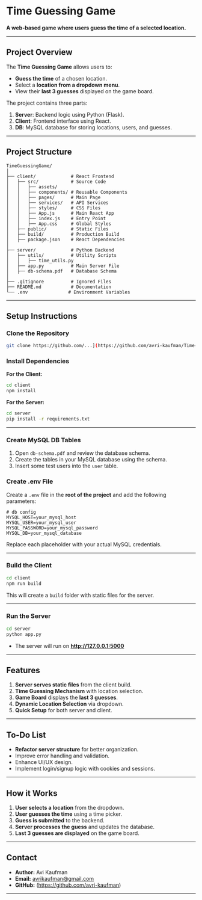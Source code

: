 # **Time Guessing Game**

**A web-based game where users guess the time of a selected location.**

---

## **Project Overview**

The **Time Guessing Game** allows users to:

- **Guess the time** of a chosen location.
- Select a **location from a dropdown menu**.
- View their **last 3 guesses** displayed on the game board.

The project contains three parts:

1. **Server**: Backend logic using Python (Flask).
2. **Client**: Frontend interface using React.
3. **DB**: MySQL database for storing locations, users, and guesses.

---

## **Project Structure**

```
TimeGuessingGame/
│
├── client/             # React Frontend
│   ├── src/            # Source Code
│   │   ├── assets/
│   │   ├── components/ # Reusable Components
│   │   ├── pages/      # Main Page
│   │   ├── services/   # API Services
│   │   ├── styles/     # CSS Files
│   │   ├── App.js      # Main React App
│   │   ├── index.js    # Entry Point
│   │   ├── App.css     # Global Styles
│   ├── public/         # Static Files
│   ├── build/          # Production Build
│   ├── package.json    # React Dependencies
│
├── server/             # Python Backend
│   ├── utils/          # Utility Scripts
│   │   ├── time_utils.py
│   ├── app.py          # Main Server File
│   ├── db-schema.pdf   # Database Schema
│
├── .gitignore          # Ignored Files
├── README.md           # Documentation
└── .env               # Environment Variables
```

---

## **Setup Instructions**

### **Clone the Repository**

```bash
git clone https://github.com/...](https://github.com/avri-kaufman/Time-Guessing-Game
```

### **Install Dependencies**

**For the Client:**

```bash
cd client
npm install
```

**For the Server:**

```bash
cd server
pip install -r requirements.txt
```

---

### **Create MySQL DB Tables**

1. Open `db-schema.pdf` and review the database schema.
2. Create the tables in your MySQL database using the schema.
3. Insert some test users into the `user` table.

### **Create .env File**

Create a `.env` file in the **root of the project** and add the following parameters:

```env
# db config
MYSQL_HOST=your_mysql_host
MYSQL_USER=your_mysql_user
MYSQL_PASSWORD=your_mysql_password
MYSQL_DB=your_mysql_database
```

Replace each placeholder with your actual MySQL credentials.

---

### **Build the Client**

```bash
cd client
npm run build
```

This will create a `build` folder with static files for the server.

---

### **Run the Server**

```bash
cd server
python app.py
```

- The server will run on **http://127.0.0.1:5000**

---

## **Features**

1. **Server serves static files** from the client build.
2. **Time Guessing Mechanism** with location selection.
3. **Game Board** displays the **last 3 guesses**.
4. **Dynamic Location Selection** via dropdown.
5. **Quick Setup** for both server and client.

---

## **To-Do List**

- **Refactor server structure** for better organization.
- Improve error handling and validation.
- Enhance UI/UX design.
- Implement login/signup logic with cookies and sessions.

---

## **How it Works**

1. **User selects a location** from the dropdown.
2. **User guesses the time** using a time picker.
3. **Guess is submitted** to the backend.
4. **Server processes the guess** and updates the database.
5. **Last 3 guesses are displayed** on the game board.

---

## **Contact**

- **Author:** Avi Kaufman
- **Email:** avrikaufman@gmail.com
- **GitHub:** (https://github.com/avri-kaufman)

---
